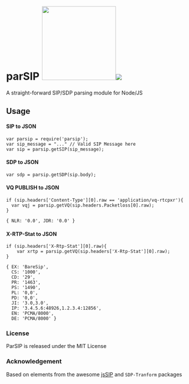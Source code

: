 
# parSIP <img src="https://user-images.githubusercontent.com/1423657/38137158-590eefbc-3423-11e8-96dd-487022b5618c.gif" width=200 /><img src="https://travis-ci.org/lmangani/parsip.svg?branch=master"/>

A straight-forward SIP/SDP parsing module for Node/JS

## Usage
#### SIP to JSON
```
var parsip = require('parsip');
var sip_message = "..." // Valid SIP Message here
var sip = parsip.getSIP(sip_message);
```

#### SDP to JSON
```
var sdp = parsip.getSDP(sip.body);
```

#### VQ PUBLISH to JSON
```
if (sip.headers['Content-Type'][0].raw == 'application/vq-rtcpxr'){
  var vqj = parsip.getVQ(sip.headers.Packetloss[0].raw);
}
```
```
{ NLR: '0.0', JDR: '0.0' }
```

#### X-RTP-Stat to JSON
```
if (sip.headers['X-Rtp-Stat'][0].raw){
	var xrtp = parsip.getVQ(sip.headers['X-Rtp-Stat'][0].raw);
}
```
```
{ EX: 'BareSip',
  CS: '1000',
  CD: '29',
  PR: '1463',
  PS: '1490',
  PL: '0,0',
  PD: '0,0',
  JI: '3.0,3.0',
  IP: '3.4.5.6:48926,1.2.3.4:12856',
  EN: 'PCMA/8000',
  DE: 'PCMA/8000' }
```

### License
ParSIP is released under the MIT License

### Acknowledgement
Based on elements from the awesome [jsSIP](https://github.com/versatica/JsSIP) and `SDP-Tranform` packages
